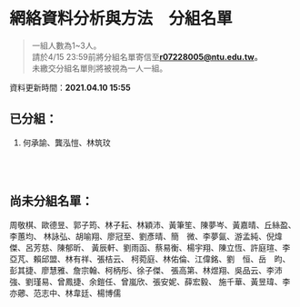 # 網絡資料分析與方法　分組名單

> 一組人數為1~3人。  
> 請於4/15 23:59前將分組名單寄信至**r07228005@ntu.edu.tw。**  
> 未繳交分組名單則將被視為一人一組。  

資料更新時間：**2021.04.10 15:55**


## 已分組：
1. 何承諭、龔泓愷、林筑玟

<br/><br/>

## 尚未分組名單：
周敬棋、歐德昱、郭子筠、林子耘、林穎沛、黃筆笙、陳夢岑、黃嘉晴、丘絲盈、李蕙均、
林詠弘、胡喻翔、廖冠至、劉彥晴、簡　微、李夢氤、游孟純、倪煒傑、呂芳慈、陳郁昕、
黃辰軒、劉雨函、蔡易衡、楊宇翔、陳立恆、許庭瑄、李亞芃、賴邱盟、林有祥、張桔云、
柯菀庭、林佑倫、江偉銘、劉　恒、岳　昀、彭其捷、廖慧雅、詹宗翰、柯柄彤、徐子傑、
張高第、林煜翔、吳品云、李沛強、劉瑾易、曾鳳捷、余鎧任、曾嵐欣、張安妮、薛宏毅、
施千華、黃昱瑋、李亦薌、范志中、林韋廷、楊博儒
